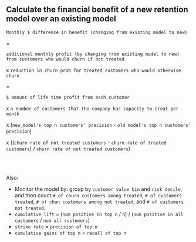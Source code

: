 ## Calculate the financial benefit of a new retention model over an existing model

`Monthly $ difference in benefit (changing from existing model to new)`

=

`additional monthly profit (by changing from existing model to new) from customers who would churn if not treated`

x `reduction in churn prob for treated customers who would otherwise churn`

=

`$ amount of life time profit from each customer`

x `n number of customers that the company has capacity to treat per month`

x (`new_model's top n customers' precision` - `old model's top n customers' precision`)

x ((`churn rate of not treated customers` - `churn rate of treated customers`) / `churn rate of not treated customers`)

<br>
<br>

Also:

- Monitor the model by: group by `customer value bin` and `risk decile`, and then count `# of churn customers among treated`, `# of customers treated`, `# of chun customers among not treated`, and `# of customers not treated`.
- `cumulative lift` = (`num positive in top n` / `n`) / (`num positive in all customers` / `num all customers`)
- `strike rate` = `precision of top n`
- `cumulative gains of top n` = `recall of top n`
